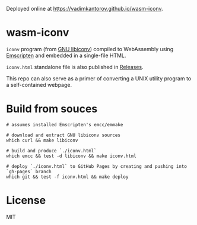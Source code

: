 Deployed online at https://vadimkantorov.github.io/wasm-iconv.

# wasm-iconv
`iconv` program (from [GNU libiconv](https://www.gnu.org/software/libiconv)) compiled to WebAssembly using [Emscripten](https://github.com/emscripten-core/emscripten) and embedded in a single-file HTML.

`iconv.html` standalone file is also published in [Releases](/releases).

This repo can also serve as a primer of converting a UNIX utility program to a self-contained webpage.

# Build from souces

```shell
# assumes installed Emscripten's emcc/emmake

# download and extract GNU libiconv sources
which curl && make libiconv

# build and produce `./iconv.html`
which emcc && test -d libiconv && make iconv.html

# deploy `./iconv.html` to GitHub Pages by creating and pushing into `gh-pages` branch
which git && test -f iconv.html && make deploy
```

# License
MIT
